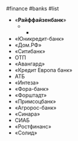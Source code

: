 #finance #banks #list 
-  «**Райффайзенбанк**»
	- +
- «Юникредит-банк»
- «Дом.РФ»
- «Ситибанк»
- ОТП
- «Авангард»
- «Кредит Европа банк»
- АТБ
- «Интеза»
- «Фора-банк»
- «Форштадт»
- «Примсоцбанк»
- «Агророс-банк»
- «Синара»
- СИАБ
- «Ростфинанс»
- «Солид»